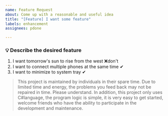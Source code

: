 ```yaml
---
name: Feature Request
about: Come up with a reasonable and useful idea
title: "[Feature] I want some feature"
labels: enhancement
assignees: pdone

---
```


### 💡 Describe the desired feature

<!-- Example -->
1. I want tomorrow's sun to rise from the west ❌don't
2. I want to connect multiple phones at the same time ✔
3. I want to minimize to system tray ✔

> This project is maintained by individuals in their spare time. Due to limited time and energy, the problems you feed back may not be repaired in time. Please understand. In addition, this project only uses C#language, the program logic is simple, it is very easy to get started, welcome friends who have the ability to participate in the development and maintenance.
